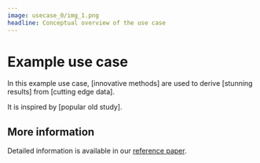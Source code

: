 ```yaml
---
image: usecase_0/img_1.png
headline: Conceptual overview of the use case
---
```


# Example use case

In this example use case, [innovative methods] are used to derive [stunning results] from [cutting edge data].

It is inspired by [popular old study].


## More information

Detailed information is available in our [reference paper](https://en.wikipedia.org/wiki/Climate_model).
